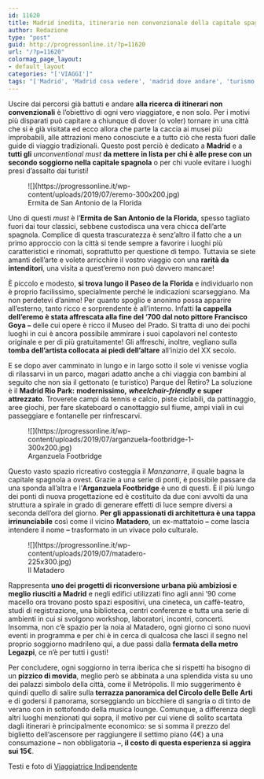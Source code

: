 ```yaml
---
id: 11620
title: Madrid inedita, itinerario non convenzionale della capitale spagnola
author: Redazione
type: "post"
guid: http://progressonline.it/?p=11620
url: "/?p=11620"
colormag_page_layout:
- default_layout
categories: "['VIAGGI']"
tags: "['Madrid', 'Madrid cosa vedere', 'madrid dove andare', 'turismo Madrid', 'vacanza a Madrid', 'viaggiare Madrid', 'viaggio a Madrid']"
---
```


Uscire dai percorsi già battuti e andare **alla ricerca di itinerari non convenzionali** è l’obiettivo di ogni vero viaggiatore, e non solo. Per i motivi più disparati può capitare a chiunque di dover (o voler) tornare in una città che si è già visitata ed ecco allora che parte la caccia ai musei più improbabili, alle attrazioni meno conosciute e a tutto ciò che resta fuori dalle guide di viaggio tradizionali. Questo post perciò è dedicato a **Madrid** e a **tutti gli** *unconventional must* **da mettere in lista per chi è alle prese con un secondo soggiorno nella capitale spagnola** o per chi vuole evitare i luoghi presi d’assalto dai turisti!

<figure aria-describedby="caption-attachment-11623" class="wp-caption alignleft" id="attachment_11623" style="width: 380px">![](https://progressonline.it/wp-content/uploads/2019/07/eremo-300x200.jpg)<figcaption class="wp-caption-text" id="caption-attachment-11623">Ermita de San Antonio de la Florida</figcaption></figure>

Uno di questi *must* è l’**Ermita de San Antonio de la Florida**, spesso tagliato fuori dai tour classici, sebbene custodisca una vera chicca dell’arte spagnola. Complice di questa trascuratezza è senz’altro il fatto che a un primo approccio con la città si tende sempre a favorire i luoghi più caratteristici e rinomati, soprattutto per questione di tempo. Tuttavia se siete amanti dell’arte e volete arricchire il vostro viaggio con una **rarità da intenditori**, una visita a quest’eremo non può davvero mancare!

È piccolo e modesto, **si trova lungo il Paseo de la Florida** e individuarlo non è proprio facilissimo, specialmente perché le indicazioni scarseggiano. Ma non perdetevi d’animo! Per quanto spoglio e anonimo possa apparire all’esterno, tanto ricco e sorprendente è all’interno. Infatti **la cappella dell’eremo è stata affrescata alla fine del ‘700 dal noto pittore Francisco Goya** **–** delle cui opere è ricco il Museo del Prado. Si tratta di uno dei pochi luoghi in cui è ancora possibile ammirare i suoi capolavori nel contesto originale e per di più gratuitamente! Gli affreschi, inoltre, vegliano sulla **tomba dell’artista collocata ai piedi dell’altare** all’inizio del XX secolo.

E se dopo aver camminato in lungo e in largo sotto il sole vi venisse voglia di rilassarvi in un parco, magari adatto anche a chi viaggia con bambini al seguito che non sia il gettonato (e turistico) Parque del Retiro? La soluzione è il **Madrid Rio Park:** **modernissimo,** ***wheelchair-friendly*** **e super attrezzato**. Troverete campi da tennis e calcio, piste ciclabili, da pattinaggio, aree giochi, per fare skateboard o canottaggio sul fiume, ampi viali in cui passeggiare e fontanelle per rinfrescarvi.

<figure aria-describedby="caption-attachment-11622" class="wp-caption alignright" id="attachment_11622" style="width: 380px">![](https://progressonline.it/wp-content/uploads/2019/07/arganzuela-footbridge-1-300x200.jpg)<figcaption class="wp-caption-text" id="caption-attachment-11622">Arganzuela Footbridge</figcaption></figure>

Questo vasto spazio ricreativo costeggia il *Manzanarre*, il quale bagna la capitale spagnola a ovest. Grazie a una serie di ponti, è possibile passare da una sponda all’altra e l’**Arganzuela Footbridge** è uno di questi. È il più lungo dei ponti di nuova progettazione ed è costituito da due coni avvolti da una struttura a spirale in grado di generare effetti di luce sempre diversi a seconda dell’ora del giorno. **Per gli appassionati di architettura è una tappa irrinunciabile** così come il vicino **Matadero**, un ex-mattatoio **–** come lascia intendere il nome **–** trasformato in un vivace polo culturale.

<figure aria-describedby="caption-attachment-11624" class="wp-caption alignleft" id="attachment_11624" style="width: 245px">![](https://progressonline.it/wp-content/uploads/2019/07/matadero-225x300.jpg)<figcaption class="wp-caption-text" id="caption-attachment-11624">Il Matadero</figcaption></figure>

Rappresenta **uno dei progetti di riconversione urbana più ambiziosi e meglio riusciti a Madrid** e negli edifici utilizzati fino agli anni ’90 come macello ora trovano posto spazi espositivi, una cineteca, un caffè-teatro, studi di registrazione, una biblioteca, centri conferenze e tutta una serie di ambienti in cui si svolgono workshop, laboratori, incontri, concerti. Insomma, non c’è spazio per la noia al Matadero, ogni giorno ci sono nuovi eventi in programma e per chi è in cerca di qualcosa che lasci il segno nel proprio soggiorno madrileno qui, a due passi dalla **fermata della metro Legazpi**, ce n’è per tutti i gusti!

Per concludere, ogni soggiorno in terra iberica che si rispetti ha bisogno di un **pizzico di movida**, meglio però se abbinata a una splendida vista su uno dei palazzi simbolo della città, come il Metrópolis. Il mio suggerimento è quindi quello di salire sulla **terrazza panoramica del Circolo delle Belle Arti** e di godersi il panorama, sorseggiando un bicchiere di sangria o di tinto de verano con in sottofondo della musica lounge. Comunque, a differenza degli altri luoghi menzionati qui sopra, il motivo per cui viene di solito scartata dagli itinerari è principalmente economico: se si somma il prezzo del biglietto dell’ascensore per raggiungere il settimo piano (4€) a una consumazione **–** non obbligatoria **–**, **il costo di questa esperienza si aggira sui 15€**.

Testi e foto di [ Viaggiatrice Indipendente](https://viaggiatriceindipendente.com)